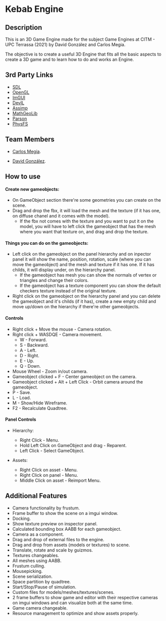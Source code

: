 # Kebab Engine

## Description

This is an 3D Game Engine made for the subject Game Engines at CITM - UPC Terrassa (2021) by David González and Carlos Megia.

The objective is to create a useful 3D Engine that fits all the basic aspects to create a 3D game and to learn how to do and works an Engine.

## 3rd Party Links

- [SDL](https://www.libsdl.org/)
- [OpenGL](https://www.opengl.org/)
- [ImGUI](https://github.com/ocornut/imgui)
- [DevIL](http://openil.sourceforge.net/)
- [Assimp](https://github.com/assimp/assimp)
- [MathGeoLib](https://github.com/juj/MathGeoLib)
- [Parson](https://github.com/kgabis/parson)
- [PhysFS](https://github.com/icculus/physfs)

## Team Members

- [Carlos Megia](https://github.com/Chuchocoronel).

- [David González](https://github.com/MagiX7).

## How to use

#### Create new gameobjects:

- On GameObject section there're some geometries you can create on the scene.
- Drag and drop the fbx, it will load the mesh and the texture (if it has one, on diffuse chanel and it comes with the model).
  * If the fbx not comes with the texture and you want to put it on the model, you will have to left click the gameobject that has the mesh where you want that texture on, and drag and drop the texture.

#### Things you can do on the gameobjects:

- Left click on the gameobject on the panel hierarchy and on inpector panel it will show the name, position, rotation, scale (where you can move the gameobject) and the mesh and texture if it has one. If it has childs, it will display under, on the hierarchy panel.
  * If the gameobject has mesh you can show the normals of vertex or triangles and change their colors.
  * If the gameobject has a texture component you can show the default checkers texture instead of the original texture.
- Right click on the gameobject on the hierarchy panel and you can delete the gameobject and it's childs (if it has), create a new empty child and move up/down on the hierarchy if there're other gameobjects.

#### Controls

- Right click + Move the mouse - Camera rotation.
- Right click + WASDQE - Camera movement.
  * W - Forward.
  * S - Backward.
  * A - Left.
  * D - Right.
  * E - Up.
  * Q - Down.
- Mouse Wheel - Zoom in/out camera.
- Gameobject clicked + F - Center gameobject on the camera.
- Gameobject clicked + Alt + Left Click - Orbit camera around the gameobject.
- P - Save.
- L - Load.
- M - Show/Hide Wireframe.
- F2 - Recalculate Quadtree.

#### Panel Controls

- Hierarchy:
  * Right Click - Menu.
  * Hold Left Click on GameObject and drag - Reparent.
  * Left Click - Select GameObject.

- Assets:
  * Right Click on asset - Menu.
  * Right Click on panel - Menu.
  * Middle Click on asset - Reimport Menu.

## Additional Features

- Camera functionality by frustum.
- Frame buffer to show the scene on a imgui window.
- Docking.
- Show texture preview on inspector panel.
- Calculated bounding box AABB for each gameobject.
- Camera as a component.
- Drag and drop of external files to the engine.
- Drag and drop from assets (models or textures) to scene.
- Translate, rotate and scale by guizmos.
- Textures changeables.
- All meshes using AABB.
- Frustum culling.
- Mousepicking.
- Scene serialization.
- Space partition by quadtree.
- Start/Stop/Pause of simulation.
- Custom files for models/meshes/textures/scenes.
- 2 frame buffers to show game and editor with their respective cameras on imgui windows and can visualize both at the same time.
- Game camera changeable.
- Resource management to optimize and show assets properly.
